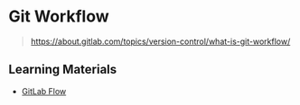 # Git Workflow

> <https://about.gitlab.com/topics/version-control/what-is-git-workflow/>

## Learning Materials

- [GitLab Flow](gitlab_flow)
